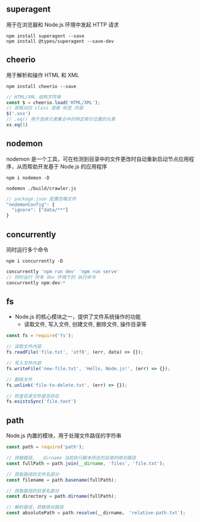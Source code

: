 ## superagent
用于在浏览器和 Node.js 环境中发起 HTTP 请求
```
npm install superagent --save
npm install @types/superagent --save-dev
```

## cheerio
用于解析和操作 HTML 和 XML
```
npm install cheerio --save
```
```typescript
// HTML/XML 结构字符串
const $ = cheerio.load('HTML/XML');
// 获取对应 class 或者 标签 内容
$('.xxx')
// .eq() 用于选择元素集合中的特定索引位置的元素
xx.eq(1)
```

## nodemon
nodemon 是一个工具，可在检测到目录中的文件更改时自动重新启动节点应用程序，从而帮助开发基于 Node.js 的应用程序
```
npm i nodemon -D

nodemon ./build/crawler.js
```
```typescript
// package.json 配置忽略文件
"nodemonConfig": {
  "ignore": ["data/**"]
}
```

## concurrently
同时运行多个命令
```
npm i concurrently -D
```
```typescript
concurrently 'npm run dev' 'npm run serve'
// 同时运行 所有 dev 环境下的 执行命令
concurrently npm:dev:*
```

## fs
- Node.js 的核心模块之一，提供了文件系统操作的功能
  - 读取文件, 写入文件, 创建文件, 删除文件, 操作目录等

```javascript
const fs = require('fs');

// 读取文件内容
fs.readFile('file.txt', 'utf8', (err, data) => {});

// 写入文件内容
fs.writeFile('new-file.txt', 'Hello, Node.js!', (err) => {});

// 删除文件
fs.unlink('file-to-delete.txt', (err) => {});

// 检查目录文件是否存在
fs.existsSync('file.text')
```

## path
Node.js 内置的模块，用于处理文件路径的字符串
```javascript
const path = require('path');

// 拼接路径, __dirname 当前执行脚本所在的目录的绝对路径
const fullPath = path.join(__dirname, 'files', 'file.txt');

// 获取路径的文件名部分
const filename = path.basename(fullPath);

// 获取路径的目录名部分
const directory = path.dirname(fullPath);

// 解析路径，获取绝对路径
const absolutePath = path.resolve(__dirname， 'relative-path.txt');

```





